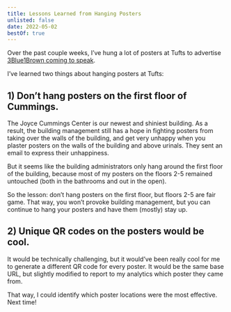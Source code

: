 ```yaml
---
title: Lessons Learned from Hanging Posters
unlisted: false
date: 2022-05-02
bestOf: true
---
```


Over the past couple weeks, I’ve hung a lot of posters at Tufts to advertise [3Blue1Brown coming to speak](/3blue1brown).

I’ve learned two things about hanging posters at Tufts:

## 1) Don’t hang posters on the first floor of Cummings.

The Joyce Cummings Center is our newest and shiniest building. As a result, the building management still has a hope in fighting posters from taking over the walls of the building, and get very unhappy when you plaster posters on the walls of the building and above urinals. They sent an email to express their unhappiness.

But it seems like the building administrators only hang around the first floor of the building, because most of my posters on the floors 2-5 remained untouched (both in the bathrooms and out in the open).

So the lesson: don’t hang posters on the first floor, but floors 2-5 are fair game. That way, you won’t provoke building management, but you can continue to hang your posters and have them (mostly) stay up.

## 2) Unique QR codes on the posters would be cool.

It would be technically challenging, but it would’ve been really cool for me to generate a different QR code for every poster. It would be the same base URL, but slightly modified to report to my analytics which poster they came from.

That way, I could identify which poster locations were the most effective. Next time!
